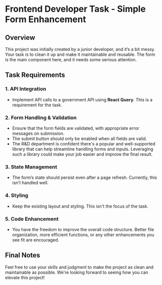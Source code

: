 # Frontend Developer Task - Simple Form Enhancement

## Overview

This project was initially created by a junior developer, and it’s a bit messy. Your task is to clean it up and make it maintainable and reusable. The form is the main component here, and it needs some serious attention.

## Task Requirements

### 1. API Integration
- Implement API calls to a government API using **React Query**. This is a requirement for the task.

### 2. Form Handling & Validation
- Ensure that the form fields are validated, with appropriate error messages on submission.
- The submit button should only be enabled when all fields are valid.
- The R&D department is confident there's a popular and well-supported library that can help streamline handling forms and inputs. Leveraging such a library could make your job easier and improve the final result.

### 3. State Management
- The form’s state should persist even after a page refresh. Currently, this isn’t handled well.

### 4. Styling
- Keep the existing layout and styling. This isn't the focus of the task.

### 5. Code Enhancement
- You have the freedom to improve the overall code structure. Better file organization, more efficient functions, or any other enhancements you see fit are encouraged.

## Final Notes

Feel free to use your skills and judgment to make the project as clean and maintainable as possible. We're looking forward to seeing how you can elevate this project!
